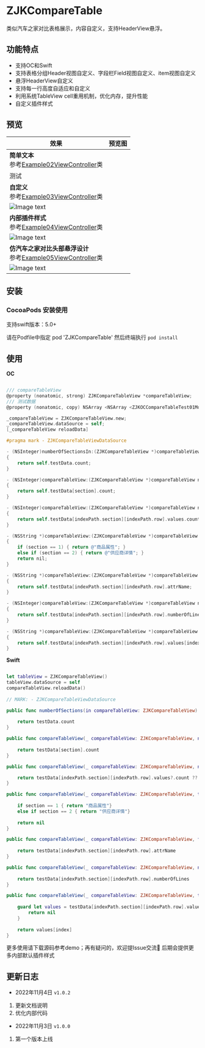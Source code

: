# ZJKCompareTable
类似汽车之家对比表格展示，内容自定义，支持HeaderView悬浮。

## 功能特点

- 支持OC和Swift
- 支持表格分组Header视图自定义、字段栏Field视图自定义、item视图自定义
- 悬浮HeaderView自定义
- 支持每一行高度自适应和自定义
- 利用系统TableView cell重用机制，优化内存，提升性能
- 自定义插件样式

## 预览

| 效果  | 预览图 |
| ---  | --- |
| **简单文本** <br/>参考[Example02ViewController](https://github.com/fanlilinSaber/ZJKCompareTable/blob/master/ZJKCompareTable%20IOS%20Example/比价表格展示Swift/Example02ViewController.swift)类 |
    测试 |
| **自定义** <br/>参考[Example03ViewController](https://github.com/fanlilinSaber/ZJKCompareTable/blob/master/ZJKCompareTable%20IOS%20Example/比价表格展示Swift/Example03ViewController.swift)类 | 
    ![Image text](https://github.com/fanlilinSaber/ZJKExampleImages/blob/main/ZJKCompareTable/002.gif) |
| **内部插件样式** <br/>参考[Example04ViewController](https://github.com/fanlilinSaber/ZJKCompareTable/blob/master/ZJKCompareTable%20IOS%20Example/比价表格展示Swift/Example04ViewController.swift)类 | 
    ![Image text](https://github.com/fanlilinSaber/ZJKExampleImages/blob/main/ZJKCompareTable/003.gif) |
| **仿汽车之家对比头部悬浮设计** <br/>参考[Example05ViewController](https://github.com/fanlilinSaber/ZJKCompareTable/blob/master/ZJKCompareTable%20IOS%20Example/比价表格展示Swift/Example04ViewController.swift)类 | 
    ![Image text](https://github.com/fanlilinSaber/ZJKExampleImages/blob/main/ZJKCompareTable/004.gif) |


## 安装

### CocoaPods 安装使用

支持swift版本：5.0+

请在Podfile中指定
pod 'ZJKCompareTable'
然后终端执行 `pod install`

## 使用

**OC**
```Objective-C

/// compareTableView
@property (nonatomic, strong) ZJKCompareTableView *compareTableView;
/// 测试数据
@property (nonatomic, copy) NSArray <NSArray <ZJKOCCompareTableTest01Model *>*>*testData;

_compareTableView = ZJKCompareTableView.new;
_compareTableView.dataSource = self;
[_compareTableView reloadData]

#pragma mark - ZJKCompareTableViewDataSource

- (NSInteger)numberOfSectionsIn:(ZJKCompareTableView *)compareTableView
{
    return self.testData.count;
}

- (NSInteger)compareTableView:(ZJKCompareTableView *)compareTableView numberOfRowsInSection:(NSInteger)section
{
    return self.testData[section].count;
}

- (NSInteger)compareTableView:(ZJKCompareTableView *)compareTableView numberOfItemsAt:(NSIndexPath *)indexPath
{
    return self.testData[indexPath.section][indexPath.row].values.count;
}

- (NSString *)compareTableView:(ZJKCompareTableView *)compareTableView titleForHeaderInSection:(NSInteger)section
{
    if (section == 1) { return @"商品属性"; }
    else if (section == 2) { return @"供应商详情"; }
    return nil;
}

- (NSString *)compareTableView:(ZJKCompareTableView *)compareTableView fieldNameForRowAt:(NSIndexPath *)indexPath
{
    return self.testData[indexPath.section][indexPath.row].attrName;
}

- (NSInteger)compareTableView:(ZJKCompareTableView *)compareTableView numberOfLinesForRowAt:(NSIndexPath *)indexPath
{
    return self.testData[indexPath.section][indexPath.row].numberOfLines;
}

- (NSString *)compareTableView:(ZJKCompareTableView *)compareTableView textForItemAt:(NSIndexPath *)indexPath to:(NSInteger)index
{
    return self.testData[indexPath.section][indexPath.row].values[index];
}

```

**Swift**
```Swift

let tableView = ZJKCompareTableView()
tableView.dataSource = self
compareTableView.reloadData()
        
// MARK: - ZJKCompareTableViewDataSource

public func numberOfSections(in compareTableView: ZJKCompareTableView) -> Int {
    
    return testData.count
}

public func compareTableView(_ compareTableView: ZJKCompareTableView, numberOfRowsInSection section: Int) -> Int {
    
    return testData[section].count
}

public func compareTableView(_ compareTableView: ZJKCompareTableView, numberOfItemsAt indexPath: IndexPath) -> Int {

    return testData[indexPath.section][indexPath.row].values?.count ?? 0
}

public func compareTableView(_ compareTableView: ZJKCompareTableView, titleForHeaderInSection section: Int) -> String? {
    
    if section == 1 { return "商品属性"}
    else if section == 2 { return "供应商详情"}
    
    return nil
}

public func compareTableView(_ compareTableView: ZJKCompareTableView, fieldNameForRowAt indexPath: IndexPath) -> String? {
    
    return testData[indexPath.section][indexPath.row].attrName
}

public func compareTableView(_ compareTableView: ZJKCompareTableView, numberOfLinesForRowAt indexPath: IndexPath) -> Int {
    
    return testData[indexPath.section][indexPath.row].numberOfLines
}

public func compareTableView(_ compareTableView: ZJKCompareTableView, textForItemAt indexPath: IndexPath, to index: Int) -> String? {
    
    guard let values = testData[indexPath.section][indexPath.row].values else {
        return nil
    }
    
    return values[index]
}

```
更多使用请下载源码参考demo；再有疑问的，欢迎提Issue交流🤝
后期会提供更多内部默认插件样式

## 更新日志

* 2022年11月4日 `v1.0.2`
1. 更新文档说明
2. 优化内部代码

* 2022年11月3日 `v1.0.0`
1. 第一个版本上线
